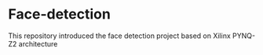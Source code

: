 # Face-detection
This repository introduced the face detection project based on Xilinx PYNQ-Z2 architecture

